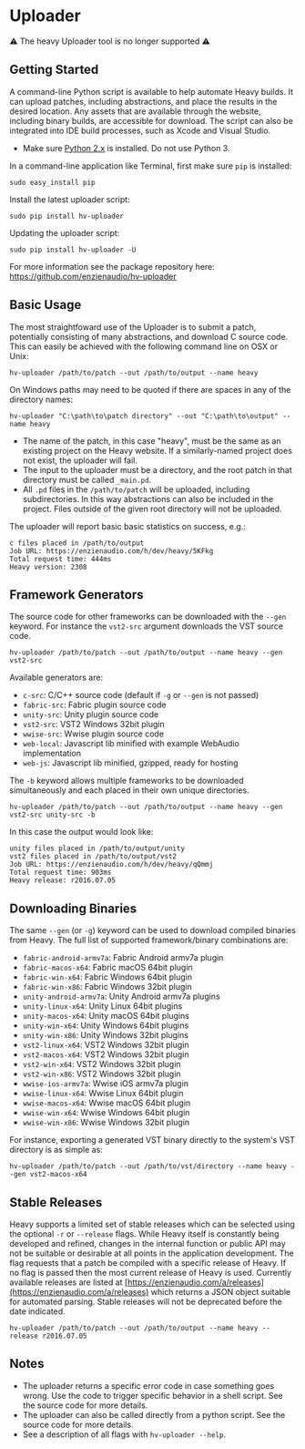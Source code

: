# Uploader

:warning: The heavy Uploader tool is no longer supported :warning:

## Getting Started
A command-line Python script is available to help automate Heavy builds. It can upload patches, including abstractions, and place the results in the desired location. Any assets that are available through the website, including binary builds, are accessible for download. The script can also be integrated into IDE build processes, such as Xcode and Visual Studio.

* Make sure [Python 2.x](https://www.python.org/downloads/) is installed. Do not use Python 3.

In a command-line application like Terminal, first make sure `pip` is installed:
```
sudo easy_install pip
```

Install the latest uploader script:
```
sudo pip install hv-uploader
```

Updating the uploader script:
```
sudo pip install hv-uploader -U
```

For more information see the package repository here: https://github.com/enzienaudio/hv-uploader

## Basic Usage
The most straightfoward use of the Uploader is to submit a patch, potentially consisting of many abstractions, and download C source code. This can easily be achieved with the following command line on OSX or Unix:

```
hv-uploader /path/to/patch --out /path/to/output --name heavy
```

On Windows paths may need to be quoted if there are spaces in any of the directory names:

```
hv-uploader "C:\path\to\patch directory" --out "C:\path\to\output" --name heavy
```

* The name of the patch, in this case "heavy", must be the same as an existing project on the Heavy website. If a similarly-named project does not exist, the uploader will fail.
* The input to the uploader must be a directory, and the root patch in that directory must be called `_main.pd`.
* All `.pd` files in the `/path/to/patch` will be uploaded, including subdirectories. In this way abstractions can also be included in the project. Files outside of the given root directory will not be uploaded.

The uploader will report basic basic statistics on success, e.g.:

```
c files placed in /path/to/output
Job URL: https://enzienaudio.com/h/dev/heavy/5KFkg
Total request time: 444ms
Heavy version: 2308
```

## Framework Generators
The source code for other frameworks can be downloaded with the `--gen` keyword. For instance the `vst2-src` argument downloads the VST source code.

```
hv-uploader /path/to/patch --out /path/to/output --name heavy --gen vst2-src
```

Available generators are:
* `c-src`: C/C++ source code (default if `-g` or `--gen` is not passed)
* `fabric-src`: Fabric plugin source code
* `unity-src`: Unity plugin source code
* `vst2-src`: VST2 Windows 32bit plugin
* `wwise-src`: Wwise plugin source code
* `web-local`: Javascript lib minified with example WebAudio implementation
* `web-js`: Javascript lib minified, gzipped, ready for hosting

The `-b` keyword allows multiple frameworks to be downloaded simultaneously and each placed in their own unique directories.

```
hv-uploader /path/to/patch --out /path/to/output --name heavy --gen vst2-src unity-src -b
```

In this case the output would look like:
```
unity files placed in /path/to/output/unity
vst2 files placed in /path/to/output/vst2
Job URL: https://enzienaudio.com/h/dev/heavy/qQmmj
Total request time: 903ms
Heavy release: r2016.07.05
```

## Downloading Binaries
The same `--gen` (or `-g`) keyword can be used to download compiled binaries from Heavy. The full list of supported framework/binary combinations are:
* `fabric-android-armv7a`: Fabric Android armv7a plugin
* `fabric-macos-x64`: Fabric macOS 64bit plugin
* `fabric-win-x64`: Fabric Windows 64bit plugin
* `fabric-win-x86`: Fabric Windows 32bit plugin
* `unity-android-armv7a`: Unity Android armv7a plugins
* `unity-linux-x64`: Unity Linux 64bit plugins
* `unity-macos-x64`: Unity macOS 64bit plugins
* `unity-win-x64`: Unity Windows 64bit plugins
* `unity-win-x86`: Unity Windows 32bit plugins
* `vst2-linux-x64`: VST2 Windows 32bit plugin
* `vst2-macos-x64`: VST2 Windows 32bit plugin
* `vst2-win-x64`: VST2 Windows 32bit plugin
* `vst2-win-x86`: VST2 Windows 32bit plugin
* `wwise-ios-armv7a`: Wwise iOS armv7a plugin
* `wwise-linux-x64`: Wwise Linux 64bit plugin
* `wwise-macos-x64`: Wwise macOS 64bit plugin
* `wwise-win-x64`: Wwise Windows 64bit plugin
* `wwise-win-x86`: Wwise Windows 32bit plugin

For instance, exporting a generated VST binary directly to the system's VST directory is as simple as:

```
hv-uploader /path/to/patch --out /path/to/vst/directory --name heavy --gen vst2-macos-x64
```

## Stable Releases
Heavy supports a limited set of stable releases which can be selected using the optional `-r` or `--release` flags. While Heavy itself is constantly being developed and refined, changes in the internal function or public API may not be suitable or desirable at all points in the application development. The flag requests that a patch be compiled with a specific release of Heavy. If no flag is passed then the most current release of Heavy is used. Currently available releases are listed at [https://enzienaudio.com/a/releases](https://enzienaudio.com/a/releases) which returns a JSON object suitable for automated parsing. Stable releases will not be deprecated before the date indicated.

```
hv-uploader /path/to/patch --out /path/to/output --name heavy --release r2016.07.05
```

## Notes
* The uploader returns a specific error code in case something goes wrong. Use the code to trigger specific behavior in a shell script. See the source code for more details.
* The uploader can also be called directly from a python script. See the source code for more details.
* See a description of all flags with `hv-uploader --help`.
